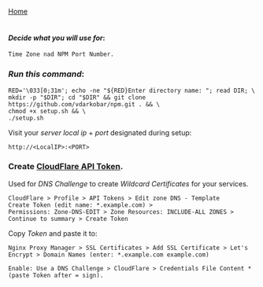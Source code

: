 <p align="left">
  <a href="https://github.com/vdarkobar/home-cloud">Home</a>
  <br><br>
</p> 
  
#### *Decide what you will use for*:
```
Time Zone nad NPM Port Number.
```
  
### *Run this command*:
```
RED='\033[0;31m'; echo -ne "${RED}Enter directory name: "; read DIR; \
mkdir -p "$DIR"; cd "$DIR" && git clone https://github.com/vdarkobar/npm.git . && \
chmod +x setup.sh && \
./setup.sh
```
  
Visit your *server local ip* + *port* designated during setup:
```
http://<LocalIP>:<PORT>
```

### Create <a href="https://dash.cloudflare.com/profile/api-tokens">CloudFlare API Token</a>. 

Used for *DNS Challenge* to create *Wildcard Certificates* for your services.
```
CloudFlare > Profile > API Tokens > Edit zone DNS - Template
Create Token (edit name: *.example.com) > 
Permissions: Zone-DNS-EDIT > Zone Resources: INCLUDE-ALL ZONES > Continue to summary > Create Token
```
Copy *Token* and paste it to:
```
Nginx Proxy Manager > SSL Certificates > Add SSL Certificate > Let's Encrypt > Domain Names (enter: *.example.com example.com) 

Enable: Use a DNS Challenge > CloudFlare > Credentials File Content * (paste Token after = sign).
```
  
